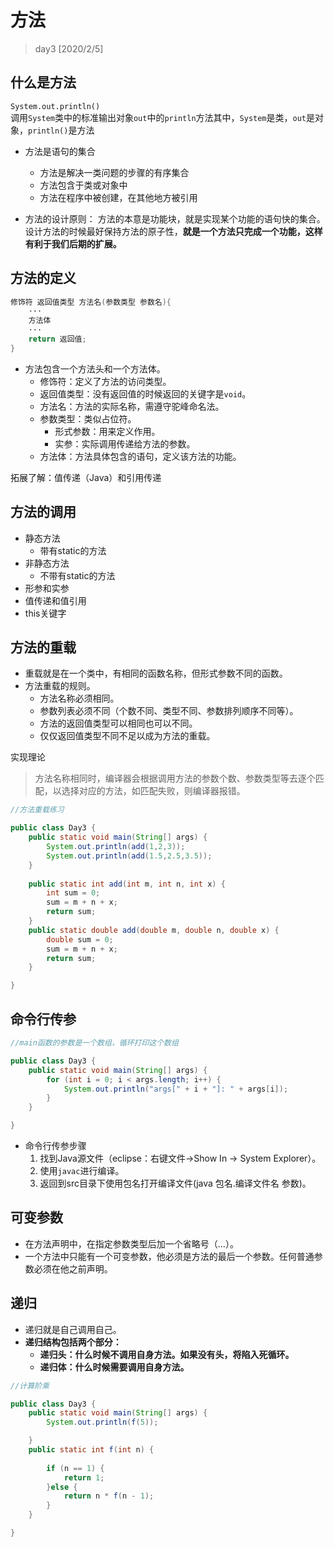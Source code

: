 # 方法

> day3 [2020/2/5]

## 什么是方法  

`System.out.println()`  
调用`System`类中的标准输出对象`out`中的`println`方法其中，`System`是类，`out`是对象，`println()`是方法

- 方法是语句的集合
  - 方法是解决一类问题的步骤的有序集合  
  - 方法包含于类或对象中  
  - 方法在程序中被创建，在其他地方被引用  

- 方法的设计原则： 方法的本意是功能块，就是实现某个功能的语句快的集合。设计方法的时候最好保持方法的原子性，**就是一个方法只完成一个功能，这样有利于我们后期的扩展。**  

## 方法的定义  

```java
修饰符 返回值类型 方法名(参数类型 参数名){
    ···
    方法体
    ···
    return 返回值;
}
```

- 方法包含一个方法头和一个方法体。  
  - 修饰符：定义了方法的访问类型。
  - 返回值类型：没有返回值的时候返回的关键字是`void`。
  - 方法名：方法的实际名称，需遵守驼峰命名法。
  - 参数类型：类似占位符。
    - 形式参数：用来定义作用。
    - 实参：实际调用传递给方法的参数。
  - 方法体：方法具体包含的语句，定义该方法的功能。

拓展了解：值传递（Java）和引用传递

## 方法的调用

- 静态方法
  - 带有static的方法
- 非静态方法
  - 不带有static的方法
- 形参和实参
- 值传递和值引用
- this关键字

## 方法的重载

- 重载就是在一个类中，有相同的函数名称，但形式参数不同的函数。
- 方法重载的规则。
  - 方法名称必须相同。
  - 参数列表必须不同（个数不同、类型不同、参数排列顺序不同等）。
  - 方法的返回值类型可以相同也可以不同。
  - 仅仅返回值类型不同不足以成为方法的重载。

实现理论

> 方法名称相同时，编译器会根据调用方法的参数个数、参数类型等去逐个匹配，以选择对应的方法，如匹配失败，则编译器报错。

```java
//方法重载练习

public class Day3 {
	public static void main(String[] args) {
		System.out.println(add(1,2,3));
		System.out.println(add(1.5,2.5,3.5));
	}
	
	public static int add(int m, int n, int x) {
		int sum = 0;
		sum = m + n + x;
		return sum;
	}
	public static double add(double m, double n, double x) {
		double sum = 0;
		sum = m + n + x;
		return sum;
	}

}

```

## 命令行传参

```java
//main函数的参数是一个数组，循环打印这个数组

public class Day3 {
	public static void main(String[] args) {
		for (int i = 0; i < args.length; i++) {
			System.out.println("args[" + i + "]: " + args[i]);
		}
	}

}

```

- 命令行传参步骤
  1. 找到Java源文件（eclipse：右键文件->Show In -> System Explorer）。
  2. 使用`javac`进行编译。
  3. 返回到src目录下使用包名打开编译文件(java 包名.编译文件名 参数)。

## 可变参数

- 在方法声明中，在指定参数类型后加一个省略号（...）。
- 一个方法中只能有一个可变参数，他必须是方法的最后一个参数。任何普通参数必须在他之前声明。

## 递归

- 递归就是自己调用自己。
- **递归结构包括两个部分：**
  - **递归头：什么时候不调用自身方法。如果没有头，将陷入死循环。**
  - **递归体：什么时候需要调用自身方法。**

```java
//计算阶乘

public class Day3 {
	public static void main(String[] args) {
		System.out.println(f(5));

	}
	public static int f(int n) {
		
		if (n == 1) {
			return 1;
		}else {
			return n * f(n - 1);
		}
	}

}        
```